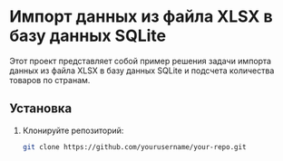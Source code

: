 # Импорт данных из файла XLSX в базу данных SQLite

Этот проект представляет собой пример решения задачи импорта данных из файла XLSX в базу данных SQLite и подсчета количества товаров по странам.

## Установка

1. Клонируйте репозиторий:

   ```bash
   git clone https://github.com/yourusername/your-repo.git
